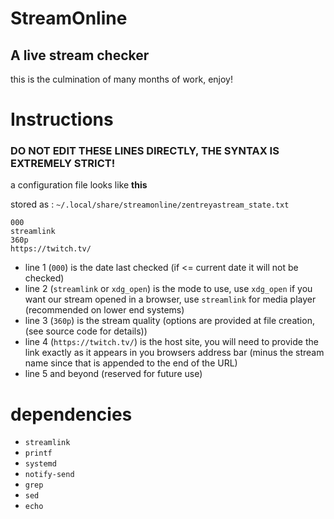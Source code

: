 # StreamOnline
## A live stream checker

this is the culmination of many months of work, enjoy!


# Instructions
### DO NOT EDIT THESE LINES DIRECTLY, THE SYNTAX IS EXTREMELY STRICT!
a configuration file looks like **this**

stored as : `~/.local/share/streamonline/zentreyastream_state.txt`
```
000
streamlink
360p
https://twitch.tv/
```
* line 1 (`000`) is the date last checked (if <= current date it will not be checked)
* line 2 (`streamlink` or `xdg_open`) is the mode to use, use `xdg_open` if you want our stream opened in a browser, use `streamlink` for media player (recommended on lower end systems)
* line 3 (`360p`) is the stream quality (options are provided at file creation, (see source code for details))
* line 4 (`https://twitch.tv/`) is the host site, you will need to provide the link exactly as it appears in you browsers address bar (minus the stream name since that is appended to the end of the URL)
* line 5 and beyond (reserved for future use)


# dependencies
* `streamlink`
* `printf`
* `systemd`
* `notify-send`
* `grep`
* `sed`
* `echo`